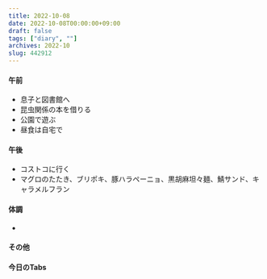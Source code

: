 ```yaml
---
title: 2022-10-08
date: 2022-10-08T00:00:00+09:00
draft: false
tags: ["diary", ""]
archives: 2022-10
slug: 442912
---
```

#### 午前
- 息子と図書館へ
- 昆虫関係の本を借りる
- 公園で遊ぶ
- 昼食は自宅で
#### 午後
- コストコに行く
- マグロのたたき、ブリポキ、豚ハラペーニョ、黒胡麻坦々麺、鯖サンド、キャラメルフラン
#### 体調
- 
#### その他
#### 今日のTabs